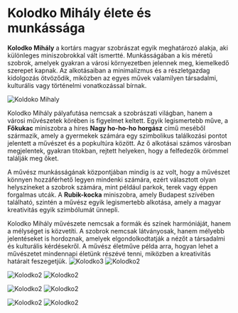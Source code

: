 # Kolodko Mihály élete és munkássága

**Kolodko Mihály** a kortárs magyar szobrászat egyik meghatározó alakja, aki különleges miniszobrokkal vált ismertté. Munkásságában a kis méretű szobrok, amelyek gyakran a városi környezetben jelennek meg, kiemelkedő szerepet kapnak. Az alkotásaiban a minimalizmus és a részletgazdag kidolgozás ötvöződik, miközben az egyes művek valamilyen társadalmi, kulturális vagy történelmi vonatkozással bírnak.

![Koldoko Mihaly](kepek/koldoko.jpg)

Kolodko Mihály pályafutása nemcsak a szobrászati világban, hanem a városi művészetek körében is figyelmet keltett. Egyik legismertebb műve, a **Főkukac** miniszobra a híres **Nagy ho-ho-ho horgász** című meséből származik, amely a gyermekek számára egy szimbolikus találkozási pontot jelentett a művészet és a popkultúra között. Az ő alkotásai számos városban megjelentek, gyakran titokban, rejtett helyeken, hogy a felfedezők örömmel találják meg őket.

A művész munkásságának központjában mindig is az volt, hogy a művészet könnyen hozzáférhető legyen mindenki számára, ezért választott olyan helyszíneket a szobrok számára, mint például parkok, terek vagy éppen forgalmas utcák. A **Rubik-kocka** miniszobra, amely Budapest szívében található, szintén a művész egyik legismertebb alkotása, amely a magyar kreativitás egyik szimbólumát ünnepli.

Kolodko Mihály művészete nemcsak a formák és színek harmóniáját, hanem a mélységet is közvetíti. A szobrok nemcsak látványosak, hanem mélyebb jelentéseket is hordoznak, amelyek elgondolkodtatják a nézőt a társadalmi és kulturális kérdésekről. A művész életműve példa arra, hogyan lehet a művészetet mindennapi életünk részévé tenni, miközben a kreativitás határait feszegetjük.
![Kolodko3](kepek/koldoko3.jpg) ![Kolodko2](kepek/image5.jpg)

![Kolodko2](kepek/koldoko6.jpg) ![Kolodko2](kepek/koldoko7.jpg)

![Kolodko2](kepek/koldoko9.jpg) ![Kolodko2](kepek/mihaly1.jpg)

![Kolodko2](kepek/mihaly2.jpg)  ![Kolodko2](kepek/mihaly3.jpg)

